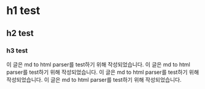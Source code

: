 # h1 test

## h2 test

### h3 test

이 글은 md to html parser를 test하기 위해 작성되었습니다. 이 글은 md to html parser를 test하기 위해 작성되었습니다. 이 글은 md to html parser를 test하기 위해 작성되었습니다. 이 글은 md to html parser를 test하기 위해 작성되었습니다.
